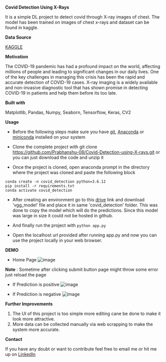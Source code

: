 **Covid Detection Using X-Rays**

It is a simple DL project to detect covid through X-ray images of chest. The model has been trained on images of chest x-rays and dataset can be found in kaggle.

**Data Source**

[KAGGLE](https://www.kaggle.com/datasets/fusicfenta/chest-xray-for-covid19-detection)

**Motivation**

The COVID-19 pandemic has had a profound impact on the world, affecting millions of people and leading to significant changes in our daily lives. One of the key challenges in managing this crisis has been the rapid and accurate detection of COVID-19 cases. X-ray imaging is a widely available and non-invasive diagnostic tool that has shown promise in detecting COVID-19 in patients and help them before its too late.

**Built with**

Matplotlib,
Pandas,
Numpy,
Seaborn,
Tensorflow,
Keras,
CV2

**Usage**

* Before the following steps make sure you have [git](https://git-scm.com/download), [Anaconda](https://www.anaconda.com/) or [miniconda](https://docs.conda.io/en/latest/miniconda.html) installed on your system

* Clone the complete project with git clone https://github.com/Prabhanshu-08/Covid-Detection-using-X-rays.git or you can just download the code and unzip it

* Once the project is cloned, open anaconda prompt in the directory where the project was cloned and paste the following block

```
conda create -n covid_detection python=3.6.12
pip install -r requirements.txt
conda activate covid_detection 
```

* After creating an environment go to this [drive](https://drive.google.com/drive/u/0/folders/10auHKxY02juCEINIbetSp1smG-oQtWgR) link and download 'vgg_model' file and place it in same 'covid_detection' folder. This was done to copy the model which will do the predictions. Since this model was large in size it could not be hosted in github.

* And finally run the project with
```python app.py```

* Open the localhost url provided after running app.py and now you can use the project locally in your web browser.

**DEMO**

* Home Page
![image](https://user-images.githubusercontent.com/88246010/221746732-ba4dc51d-44e7-401c-a01f-4a7c1913f9aa.png)

**Note** : Sometime after clicking submit button page might throw some error just reload the page

* If Prediction is positive
![image](https://user-images.githubusercontent.com/88246010/221746882-83ee3d79-a390-4a96-8a87-1d77b870b22c.png)

* If Prediction is negative
![image](https://user-images.githubusercontent.com/88246010/221746996-61fcd9a4-5b28-425a-9136-f18e1da864aa.png)

**Further Improvements**
1. The UI of this project is too simple more editing cane be done to make it look more attractive.
2. More data can be collected manually via web scrapping to make the system more accurate.

**Contact**

If you have any doubt or want to contribute feel free to email me or hit me up on [LinkedIn](https://www.linkedin.com/in/prabhanshu-gupta-71248118a/
)
